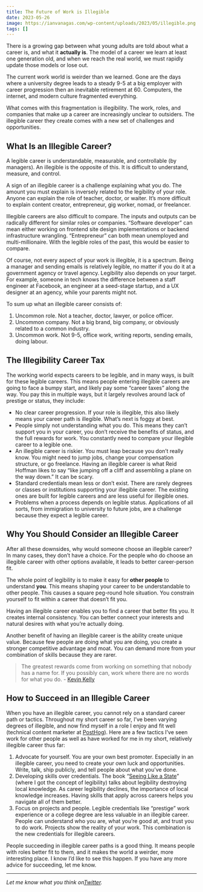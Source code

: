 ```yaml
---
title: The Future of Work is Illegible
date: 2023-05-26
image: https://ianvanagas.com/wp-content/uploads/2023/05/illegible.png
tags: []
---
```

There is a growing gap between what young adults are told about what a career is, and what it **actually is**. The model of a career we learn at least one generation old, and when we reach the real world, we must rapidly update those models or lose out.

The current work world is weirder than we learned. Gone are the days where a university degree leads to a steady 9-5 at a big employer with career progression then an inevitable retirement at 60. Computers, the internet, and modern culture fragmented everything.

What comes with this fragmentation is illegibility. The work, roles, and companies that make up a career are increasingly unclear to outsiders. The illegible career they create comes with a new set of challenges and opportunities.

## What Is an Illegible Career?

A legible career is understandable, measurable, and controllable (by managers). An illegible is the opposite of this. It is difficult to understand, measure, and control.

A sign of an illegible career is a challenge explaining what you do. The amount you must explain is inversely related to the legibility of your role. Anyone can explain the role of teacher, doctor, or waiter. It’s more difficult to explain content creator, entrepreneur, gig worker, nomad, or freelancer.

Illegible careers are also difficult to compare. The inputs and outputs can be radically different for similar roles or companies. “Software developer” can mean either working on frontend site design implementations or backend infrastructure wrangling. “Entrepreneur” can both mean unemployed and multi-millionaire. With the legible roles of the past, this would be easier to compare.

Of course, not every aspect of your work is illegible, it is a spectrum. Being a manager and sending emails is relatively legible, no matter if you do it at a government agency or travel agency. Legibility also depends on your target. For example, someone in tech knows the difference between a staff engineer at Facebook, an engineer at a seed-stage startup, and a UX designer at an agency, while your parents might not.

To sum up what an illegible career consists of:

  1. Uncommon role. Not a teacher, doctor, lawyer, or police officer.
  2. Uncommon company. Not a big brand, big company, or obviously related to a common industry.
  3. Uncommon work. Not 9-5, office work, writing reports, sending emails, doing labour.



## The Illegibility Career Tax

The working world expects careers to be legible, and in many ways, is built for these legible careers. This means people entering illegible careers are going to face a bumpy start, and likely pay some “career taxes” along the way. You pay this in multiple ways, but it largely revolves around lack of prestige or status, they include:

  * No clear career progression. If your role is illegible, this also likely means your career path is illegible. What’s next is foggy at best.
  * People simply not understanding what you do. This means they can’t support you in your career, you don’t receive the benefits of status, and the full rewards for work. You constantly need to compare your illegible career to a legible one.
  * An illegible career is riskier. You must leap because you don’t really know. You might need to jump jobs, change your compensation structure, or go freelance. Having an illegible career is what Reid Hoffman likes to say “like jumping off a cliff and assembling a plane on the way down.” It can be scary.
  * Standard credentials mean less or don’t exist. There are rarely degrees or classes or institutions supporting your illegible career. The existing ones are built for legible careers and are less useful for illegible ones.
  * Problems when a process depends on legible status. Applications of all sorts, from immigration to university to future jobs, are a challenge because they expect a legible career.



## Why You Should Consider an Illegible Career

After all these downsides, why would someone choose an illegible career? In many cases, they don’t have a choice. For the people who do choose an illegible career with other options available, it leads to better career-person fit.

The whole point of legibility is to make it easy for **other people** to understand **you**. This means shaping your career to be understandable to other people. This causes a square peg-round hole situation. You constrain yourself to fit within a career that doesn’t fit you.

Having an illegible career enables you to find a career that better fits you. It creates internal consistency. You can better connect your interests and natural desires with what you’re actually doing.

Another benefit of having an illegible career is the ability create unique value. Because few people are doing what you are doing, you create a stronger competitive advantage and moat. You can demand more from your combination of skills because they are rarer.

> The greatest rewards come from working on something that nobody has a name for. If you possibly can, work where there are no words for what you do. - [Kevin Kelly](https://archive.is/OdBRk)

## How to Succeed in an Illegible Career

When you have an illegible career, you cannot rely on a standard career path or tactics. Throughout my short career so far, I’ve been varying degrees of illegible, and now find myself in a role I enjoy and fit well (technical content marketer at [PostHog](https://posthog.com/)). Here are a few tactics I’ve seen work for other people as well as have worked for me in my short, relatively illegible career thus far:

  1. Advocate for yourself. You are your own best promoter. Especially in an illegible career, you need to create your own luck and opportunities. Write, talk, ship publicly, and tell people about what you’ve done.
  2. Developing skills over credentials. The book “[Seeing Like a State](https://en.wikipedia.org/wiki/Seeing_Like_a_State)” (where I got the concept of legibility) talks about legibility destroying local knowledge. As career legibility declines, the importance of local knowledge increases. Having skills that apply across careers helps you navigate all of them better.
  3. Focus on projects and people. Legible credentials like “prestige” work experience or a college degree are less valuable in an illegible career. People can understand who you are, what you’re good at, and trust you to do work. Projects show the reality of your work. This combination is the new credentials for illegible careers.



People succeeding in illegible career paths is a good thing. It means people with roles better fit to them, and it makes the world a weirder, more interesting place. I know I’d like to see this happen. If you have any more advice for succeeding, let me know.

* * *

_Let me know what you think on[Twitter](http://twitter.com/ianvanagas)._
